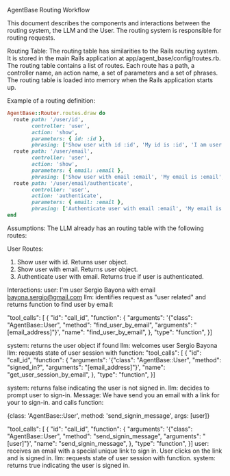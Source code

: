 AgentBase Routing Workflow

This document describes the components and interactions between the routing system, the LLM and the User. The routing system is responsible for routing requests.

Routing Table:
The routing table has similarities to the Rails routing system. It is stored in the main Rails application at app/agent_base/config/routes.rb. The routing table contains a list of routes. Each route has a path, a controller name, an action name, a set of parameters and a set of phrases. The routing table is loaded into memory when the Rails application starts up.

Example of a routing definition:

```ruby
AgentBase::Router.routes.draw do
  route path: '/user/id',
        controller: 'user',
        action: 'show',
        parameters: { id: :id },
        phrasing: ['Show user with id :id', 'My id is :id', 'I am user :id']
  route path: '/user/email',
        controller: 'user',
        action: 'show',
        parameters: { email: :email },
        phrasing: ['Show user with email :email', 'My email is :email', 'I am user :email']
  route path: '/user/email/authenticate',
        controller: 'user',
        action: 'authenticate',
        parameters: { email: :email },
        phrasing: ['Authenticate user with email :email', 'My email is :email']
end
```


Assumptions:
The LLM already has an routing table with the following routes:

User Routes:
1. Show user with id. Returns user object.
2. Show user with email. Returns user object.
3. Authenticate user with email. Returns true if user is authenticated.

Interactions:
user: I'm user Sergio Bayona with email bayona.sergio@gmail.com
llm: identifies request as "user related" and returns function to find user by email:

"tool_calls": [
{
    "id": "call_id",
    "function": {
        "arguments": '{"class": "AgentBase::User", "method": "find_user_by_email", "arguments": "[email_address]"}',
        "name": "find_user_by_email",
    },
    "type": "function",
}]

system: returns the user object if found
llm: welcomes user Sergio Bayona
llm: requests state of user session with function:
"tool_calls": [
{
    "id": "call_id",
    "function": {
        "arguments": '{"class": "AgentBase::User", "method": "signed_in?", "arguments": "[email_address]"}',
        "name": "get_user_session_by_email",
    },
    "type": "function",
}]

system: returns false indicating the user is not signed in.
llm: decides to prompt user to sign-in. Message: We have send you an email with a link for your to sign-in. 
and calls function:

 {class: 'AgentBase::User', method: 'send_signin_message', args: [user]}

 "tool_calls": [
{
    "id": "call_id",
    "function": {
        "arguments": '{"class": "AgentBase::User", "method": "send_signin_message", "arguments": "[user]"}',
        "name": "send_signin_message",
    },
    "type": "function",
}]
user: receives an email with a special unique link to sign in. User clicks on the link and is signed in.
llm: requests state of user session with function.
system: returns true indicating the user is signed in.

